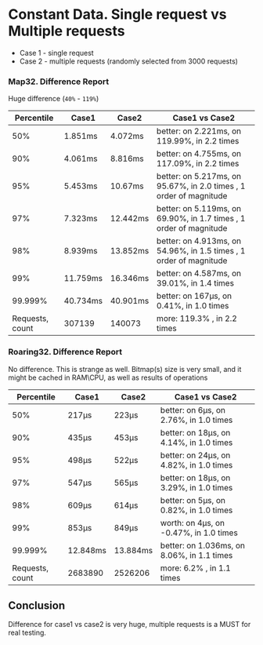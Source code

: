 # Constant Data. Single request vs Multiple requests

* Case 1 - single request
* Case 2 - multiple requests (randomly selected from 3000 requests)

### Map32. Difference Report

Huge difference (`40%` - `119%`)

| Percentile      | Case1    | Case2    | Case1 vs Case2                                                     |
|-----------------|----------|----------|--------------------------------------------------------------------|
| 50%             | 1.851ms  | 4.072ms  | better: on 2.221ms, on 119.99%, in 2.2 times                       |
| 90%             | 4.061ms  | 8.816ms  | better: on 4.755ms, on 117.09%, in 2.2 times                       |
| 95%             | 5.453ms  | 10.67ms  | better: on 5.217ms, on 95.67%, in 2.0 times , 1 order of magnitude |
| 97%             | 7.323ms  | 12.442ms | better: on 5.119ms, on 69.90%, in 1.7 times , 1 order of magnitude |
| 98%             | 8.939ms  | 13.852ms | better: on 4.913ms, on 54.96%, in 1.5 times , 1 order of magnitude |
| 99%             | 11.759ms | 16.346ms | better: on 4.587ms, on 39.01%, in 1.4 times                        |
| 99.999%         | 40.734ms | 40.901ms | better: on 167µs, on 0.41%, in 1.0 times                           |
| Requests, count | 307139   | 140073   | more: 119.3% , in 2.2 times                                        |

### Roaring32. Difference Report

No difference. This is strange as well. Bitmap(s) size is very small, and it might be cached in RAM\CPU, as well as
results of operations

| Percentile      | Case1    | Case2    | Case1 vs Case2                             |
|-----------------|----------|----------|--------------------------------------------|
| 50%             | 217µs    | 223µs    | better: on 6µs, on 2.76%, in 1.0 times     |
| 90%             | 435µs    | 453µs    | better: on 18µs, on 4.14%, in 1.0 times    |
| 95%             | 498µs    | 522µs    | better: on 24µs, on 4.82%, in 1.0 times    |
| 97%             | 547µs    | 565µs    | better: on 18µs, on 3.29%, in 1.0 times    |
| 98%             | 609µs    | 614µs    | better: on 5µs, on 0.82%, in 1.0 times     |
| 99%             | 853µs    | 849µs    | worth: on 4µs, on -0.47%, in 1.0 times     |
| 99.999%         | 12.848ms | 13.884ms | better: on 1.036ms, on 8.06%, in 1.1 times |
| Requests, count | 2683890  | 2526206  | more: 6.2% , in 1.1 times                  |

## Conclusion

Difference for case1 vs case2 is very huge, multiple requests is a MUST for real testing.